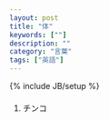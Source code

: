 ```yaml
---
layout: post
title: "体"
keywords: [""]
description: ""
category: "言葉"
tags: ["英語"]
---
```

{% include JB/setup %}

####
1. チンコ
